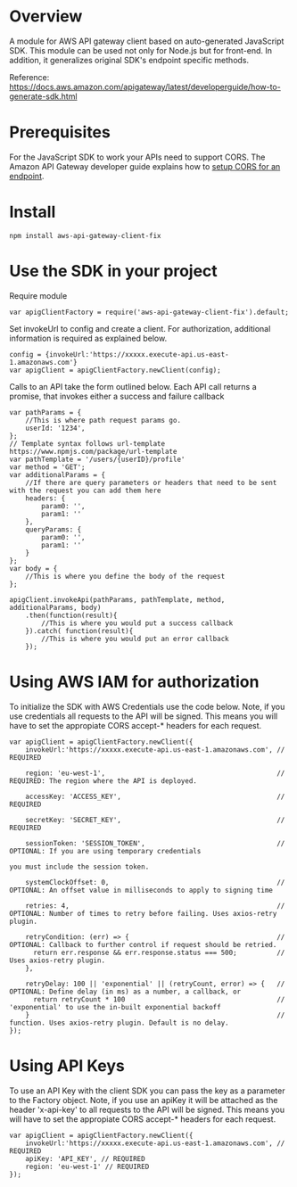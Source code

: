 # Overview
A module for AWS API gateway client based on auto-generated JavaScript SDK. This module can be used not only for Node.js but for front-end. In addition, it generalizes original SDK's endpoint specific methods.

Reference:  
https://docs.aws.amazon.com/apigateway/latest/developerguide/how-to-generate-sdk.html

# Prerequisites
For the JavaScript SDK to work your APIs need to support CORS. The Amazon API Gateway developer guide explains how to [setup CORS for an endpoint](https://docs.aws.amazon.com/apigateway/latest/developerguide/how-to-cors.html).

# Install
```
npm install aws-api-gateway-client-fix
```

# Use the SDK in your project

Require module
```
var apigClientFactory = require('aws-api-gateway-client-fix').default;
```

Set invokeUrl to config and create a client. For authorization, additional information is required as explained below.
```
config = {invokeUrl:'https://xxxxx.execute-api.us-east-1.amazonaws.com'}
var apigClient = apigClientFactory.newClient(config);
```

Calls to an API take the form outlined below. Each API call returns a promise, that invokes either a success and failure callback

```
var pathParams = {
    //This is where path request params go.
    userId: '1234',
};
// Template syntax follows url-template https://www.npmjs.com/package/url-template
var pathTemplate = '/users/{userID}/profile'
var method = 'GET';
var additionalParams = {
    //If there are query parameters or headers that need to be sent with the request you can add them here
    headers: {
        param0: '',
        param1: ''
    },
    queryParams: {
        param0: '',
        param1: ''
    }
};
var body = {
    //This is where you define the body of the request
};

apigClient.invokeApi(pathParams, pathTemplate, method, additionalParams, body)
    .then(function(result){
        //This is where you would put a success callback
    }).catch( function(result){
        //This is where you would put an error callback
    });
```

# Using AWS IAM for authorization
To initialize the SDK with AWS Credentials use the code below. Note, if you use credentials all requests to the API will be signed. This means you will have to set the appropiate CORS accept-* headers for each request.

```
var apigClient = apigClientFactory.newClient({
    invokeUrl:'https://xxxxx.execute-api.us-east-1.amazonaws.com', // REQUIRED

    region: 'eu-west-1',                                           // REQUIRED: The region where the API is deployed.

    accessKey: 'ACCESS_KEY',                                       // REQUIRED

    secretKey: 'SECRET_KEY',                                       // REQUIRED

    sessionToken: 'SESSION_TOKEN',                                 // OPTIONAL: If you are using temporary credentials
                                                                                you must include the session token.

    systemClockOffset: 0,                                          // OPTIONAL: An offset value in milliseconds to apply to signing time

    retries: 4,                                                    // OPTIONAL: Number of times to retry before failing. Uses axios-retry plugin.

    retryCondition: (err) => {                                     // OPTIONAL: Callback to further control if request should be retried.
      return err.response && err.response.status === 500;          //           Uses axios-retry plugin.
    },

    retryDelay: 100 || 'exponential' || (retryCount, error) => {   // OPTIONAL: Define delay (in ms) as a number, a callback, or
      return retryCount * 100                                      //           'exponential' to use the in-built exponential backoff
    }                                                              //           function. Uses axios-retry plugin. Default is no delay.
});
```

# Using API Keys
To use an API Key with the client SDK you can pass the key as a parameter to the Factory object. Note, if you use an apiKey it will be attached as the header 'x-api-key' to all requests to the API will be signed. This means you will have to set the appropiate CORS accept-* headers for each request.

```
var apigClient = apigClientFactory.newClient({
    invokeUrl:'https://xxxxx.execute-api.us-east-1.amazonaws.com', // REQUIRED
    apiKey: 'API_KEY', // REQUIRED
    region: 'eu-west-1' // REQUIRED
});
```
